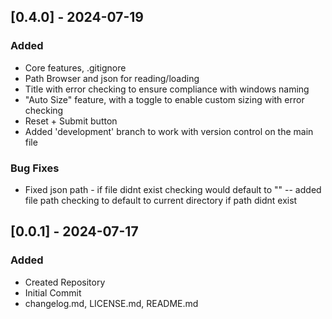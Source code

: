 ## [0.4.0] - 2024-07-19
### Added
- Core features, .gitignore
- Path Browser and json for reading/loading
- Title with error checking to ensure compliance with windows naming
- "Auto Size" feature, with a toggle to enable custom sizing with error checking
- Reset + Submit button
- Added 'development' branch to work with version control on the main file

### Bug Fixes
- Fixed json path - if file didnt exist checking would default to "" -- added file path checking to default to current directory if path didnt exist


## [0.0.1] - 2024-07-17

### Added
- Created Repository
- Initial Commit
- changelog.md, LICENSE.md, README.md